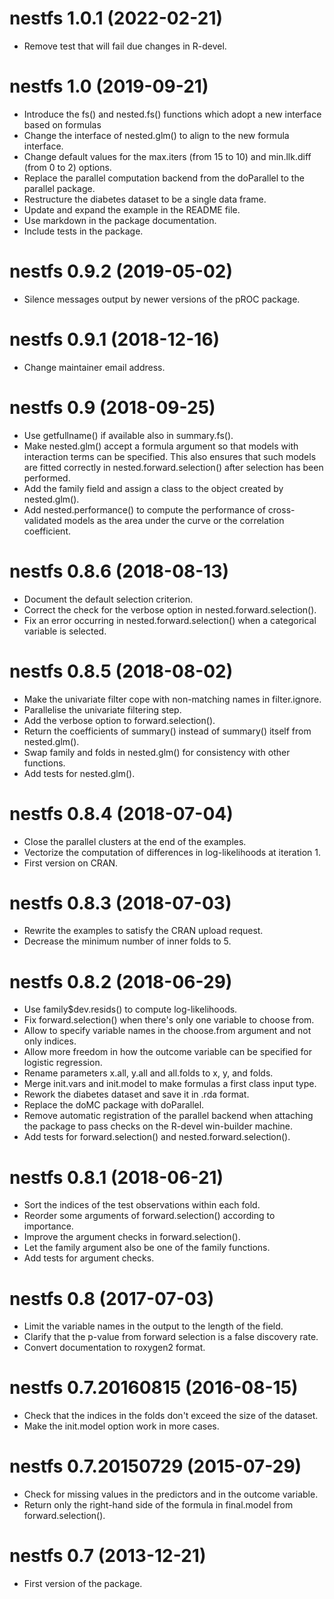 # nestfs 1.0.1 (2022-02-21)

- Remove test that will fail due changes in R-devel.


# nestfs 1.0 (2019-09-21)

- Introduce the fs() and nested.fs() functions which adopt a new interface based
  on formulas
- Change the interface of nested.glm() to align to the new formula interface.
- Change default values for the max.iters (from 15 to 10) and min.llk.diff
  (from 0 to 2) options.
- Replace the parallel computation backend from the doParallel to the
  parallel package.
- Restructure the diabetes dataset to be a single data frame.
- Update and expand the example in the README file.
- Use markdown in the package documentation.
- Include tests in the package.


# nestfs 0.9.2 (2019-05-02)

- Silence messages output by newer versions of the pROC package.


# nestfs 0.9.1 (2018-12-16)

- Change maintainer email address.


# nestfs 0.9 (2018-09-25)

- Use getfullname() if available also in summary.fs().
- Make nested.glm() accept a formula argument so that models with interaction
  terms can be specified. This also ensures that such models are fitted
  correctly in nested.forward.selection() after selection has been performed.
- Add the family field and assign a class to the object created by
  nested.glm().
- Add nested.performance() to compute the performance of cross-validated
  models as the area under the curve or the correlation coefficient.


# nestfs 0.8.6 (2018-08-13)

- Document the default selection criterion.
- Correct the check for the verbose option in nested.forward.selection().
- Fix an error occurring in nested.forward.selection() when a categorical
  variable is selected.


# nestfs 0.8.5 (2018-08-02)

- Make the univariate filter cope with non-matching names in filter.ignore.
- Parallelise the univariate filtering step.
- Add the verbose option to forward.selection().
- Return the coefficients of summary() instead of summary() itself from
  nested.glm().
- Swap family and folds in nested.glm() for consistency with other functions.
- Add tests for nested.glm().


# nestfs 0.8.4 (2018-07-04)

- Close the parallel clusters at the end of the examples.
- Vectorize the computation of differences in log-likelihoods at iteration 1.
- First version on CRAN.


# nestfs 0.8.3 (2018-07-03)

- Rewrite the examples to satisfy the CRAN upload request.
- Decrease the minimum number of inner folds to 5.


# nestfs 0.8.2 (2018-06-29)

- Use family$dev.resids() to compute log-likelihoods.
- Fix forward.selection() when there's only one variable to choose from.
- Allow to specify variable names in the choose.from argument and not only
  indices.
- Allow more freedom in how the outcome variable can be specified for
  logistic regression.
- Rename parameters x.all, y.all and all.folds to x, y, and folds.
- Merge init.vars and init.model to make formulas a first class input type.
- Rework the diabetes dataset and save it in .rda format.
- Replace the doMC package with doParallel.
- Remove automatic registration of the parallel backend when attaching the
  package to pass checks on the R-devel win-builder machine.
- Add tests for forward.selection() and nested.forward.selection().


# nestfs 0.8.1 (2018-06-21)

- Sort the indices of the test observations within each fold.
- Reorder some arguments of forward.selection() according to importance.
- Improve the argument checks in forward.selection().
- Let the family argument also be one of the family functions.
- Add tests for argument checks.


# nestfs 0.8 (2017-07-03)

- Limit the variable names in the output to the length of the field.
- Clarify that the p-value from forward selection is a false discovery rate.
- Convert documentation to roxygen2 format.


# nestfs 0.7.20160815 (2016-08-15)

- Check that the indices in the folds don't exceed the size of the dataset.
- Make the init.model option work in more cases.


# nestfs 0.7.20150729 (2015-07-29)

- Check for missing values in the predictors and in the outcome variable.
- Return only the right-hand side of the formula in final.model from
  forward.selection().


# nestfs 0.7 (2013-12-21)

- First version of the package.
